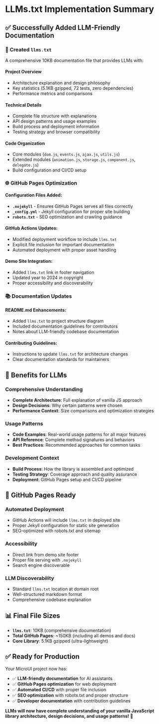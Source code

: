 # LLMs.txt Implementation Summary

## ✅ **Successfully Added LLM-Friendly Documentation**

### 📝 **Created `llms.txt`** 
A comprehensive 10KB documentation file that provides LLMs with:

#### **Project Overview**
- Architecture explanation and design philosophy
- Key statistics (5.1KB gzipped, 72 tests, zero dependencies)
- Performance metrics and comparisons

#### **Technical Details**
- Complete file structure with explanations
- API design patterns and usage examples
- Build process and deployment information
- Testing strategy and browser compatibility

#### **Code Organization**
- Core modules (`dom.js`, `events.js`, `ajax.js`, `utils.js`)
- Extended modules (`animation.js`, `storage.js`, `component.js`, `delegate.js`)
- Build configuration and CI/CD setup

### 🌐 **GitHub Pages Optimization**

#### **Configuration Files Added:**
- **`.nojekyll`** - Ensures GitHub Pages serves all files correctly
- **`_config.yml`** - Jekyll configuration for proper site building
- **`robots.txt`** - SEO optimization and crawling guidance

#### **GitHub Actions Updates:**
- Modified deployment workflow to include `llms.txt`
- Explicit file inclusion for important documentation
- Automated deployment with proper asset handling

#### **Demo Site Integration:**
- Added `llms.txt` link in footer navigation
- Updated year to 2024 in copyright
- Proper accessibility and discoverability

### 📚 **Documentation Updates**

#### **README.md Enhancements:**
- Added `llms.txt` to project structure diagram
- Included documentation guidelines for contributors
- Notes about LLM-friendly codebase documentation

#### **Contributing Guidelines:**
- Instructions to update `llms.txt` for architecture changes
- Clear documentation standards for maintainers

## 🎯 **Benefits for LLMs**

### **Comprehensive Understanding**
- **Complete Architecture**: Full explanation of vanilla JS approach
- **Design Decisions**: Why certain patterns were chosen
- **Performance Context**: Size comparisons and optimization strategies

### **Usage Patterns**
- **Code Examples**: Real-world usage patterns for all major features
- **API Reference**: Complete method signatures and behaviors
- **Best Practices**: Recommended approaches for common tasks

### **Development Context**
- **Build Process**: How the library is assembled and optimized
- **Testing Strategy**: Coverage approach and quality assurance
- **Deployment**: GitHub Pages setup and CI/CD pipeline

## 🚀 **GitHub Pages Ready**

### **Automated Deployment**
- GitHub Actions will include `llms.txt` in deployed site
- Proper Jekyll configuration for static site generation
- SEO-optimized with robots.txt and sitemap

### **Accessibility**
- Direct link from demo site footer
- Proper file serving with `.nojekyll`
- Search engine discoverable

### **LLM Discoverability**
- Standard `llms.txt` location at domain root
- Well-structured markdown format
- Comprehensive codebase explanation

## 📊 **Final File Sizes**
- **`llms.txt`**: 10KB (comprehensive documentation)
- **Total GitHub Pages**: ~150KB (including all demos and docs)
- **Core Library**: 5.1KB gzipped (ultra-lightweight)

## ✅ **Ready for Production**

Your MicroUI project now has:
- ✅ **LLM-friendly documentation** for AI assistants
- ✅ **GitHub Pages optimization** for web deployment  
- ✅ **Automated CI/CD** with proper file inclusion
- ✅ **SEO optimization** with robots.txt and proper structure
- ✅ **Developer documentation** with contribution guidelines

**LLMs will now have complete understanding of your vanilla JavaScript library architecture, design decisions, and usage patterns!** 🎉
